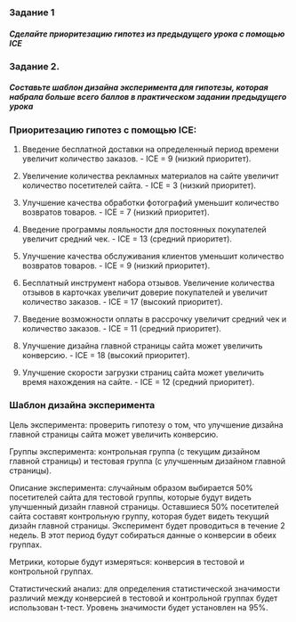 ### Задание 1

##### Сделайте приоритезацию гипотез из предыдущего урока с помощью ICE

### Задание 2.

##### Составьте шаблон дизайна эксперимента для гипотезы, которая набрала больше всего баллов в практическом задании предыдущего урока

### Приоритезацию гипотез с помощью ICE:

1. Введение бесплатной доставки на определенный период времени увеличит количество заказов. - ICE = 9 (низкий приоритет).

2. Увеличение количества рекламных материалов на сайте увеличит количество посетителей сайта. - ICE = 3 (низкий приоритет).

3. Улучшение качества обработки фотографий уменьшит количество возвратов товаров. - ICE = 7 (низкий приоритет).

4. Введение программы лояльности для постоянных покупателей увеличит средний чек. - ICE = 13 (средний приоритет).

5. Улучшение качества обслуживания клиентов уменьшит количество возвратов товаров. - ICE = 9 (низкий приоритет).

6. Бесплатный инструмент набора отзывов. Увеличение количества отзывов в карточках увеличит доверие покупателей и увеличит количество заказов. - ICE = 17 (высокий приоритет).

7. Введение возможности оплаты в рассрочку увеличит средний чек и количество заказов. - ICE = 11 (средний приоритет).

8. Улучшение дизайна главной страницы сайта может увеличить конверсию. - ICE = 18 (высокий приоритет).

9. Улучшение скорости загрузки страниц сайта может увеличить время нахождения на сайте. - ICE = 12 (средний приоритет).

### Шаблон дизайна эксперимента

Цель эксперимента: проверить гипотезу о том, что улучшение дизайна главной страницы сайта может увеличить конверсию.

Группы эксперимента: контрольная группа (с текущим дизайном главной страницы) и тестовая группа (с улучшенным дизайном главной страницы).

Описание эксперимента: случайным образом выбирается 50% посетителей сайта для тестовой группы, которые будут видеть улучшенный дизайн главной страницы. Оставшиеся 50% посетителей сайта составят контрольную группу, которая будет видеть текущий дизайн главной страницы. Эксперимент будет проводиться в течение 2 недель. В этот период будут собираться данные о конверсии в обеих группах.

Метрики, которые будут измеряться: конверсия в тестовой и контрольной группах.

Статистический анализ: для определения статистической значимости различий между конверсией в тестовой и контрольной группах будет использован t-тест. Уровень значимости будет установлен на 95%.
